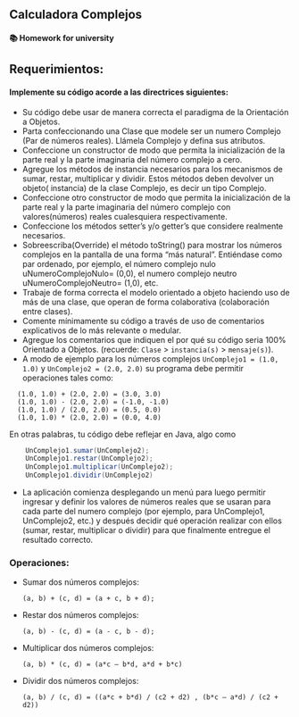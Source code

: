 ## Calculadora Complejos
#### 📚 Homework for university


## Requerimientos:
#### Implemente su código acorde a las directrices siguientes:

- Su código debe usar de manera correcta el paradigma de la Orientación a Objetos.
- Parta confeccionando una Clase que modele ser un numero Complejo (Par de números
  reales). Llámela Complejo y defina sus atributos.
- Confeccione un constructor de modo que permita la inicialización de la parte real y la parte
  imaginaria del número complejo a cero.
- Agregue los métodos de instancia necesarios para los mecanismos de sumar, restar,
  multiplicar y dividir. Estos métodos deben devolver un objeto( instancia) de la clase
  Complejo, es decir un tipo Complejo.
- Confeccione otro constructor de modo que permita la inicialización de la parte real y la parte
  imaginaria del número complejo con valores(números) reales cualesquiera
  respectivamente.
- Confeccione los métodos setter’s y/o getter’s que considere realmente necesarios.
- Sobreescriba(Override) el método toString() para mostrar los números complejos en la
  pantalla de una forma “más natural”. Entiéndase como par ordenado, por ejemplo, el
  número complejo nulo uNumeroComplejoNulo= (0,0), el numero complejo neutro
  uNumeroComplejoNeutro= (1,0), etc.
- Trabaje de forma correcta el modelo orientado a objeto haciendo uso de más de una clase,
  que operan de forma colaborativa (colaboración entre clases).
- Comente mínimamente su código a través de uso de comentarios explicativos de lo más
  relevante o medular.
- Agregue los comentarios que indiquen el por qué su código seria 100% Orientado a
  Objetos. (recuerde: `Clase` > `instancia(s)` > `mensaje(s)`).
- A modo de ejemplo para los números complejos `UnComplejo1 = (1.0, 1.0)` y `UnComplejo2 = (2.0, 2.0)` su programa debe permitir operaciones tales como:

```
  (1.0, 1.0) + (2.0, 2.0) = (3.0, 3.0)
  (1.0, 1.0) - (2.0, 2.0) = (-1.0, -1.0)
  (1.0, 1.0) / (2.0, 2.0) = (0.5, 0.0)
  (1.0, 1.0) * (2.0, 2.0) = (0.0, 4.0)
```

En otras palabras, tu código debe reflejar en Java, algo como
``` java
    UnComplejo1.sumar(UnComplejo2);
    UnComplejo1.restar(UnComplejo2);
    UnComplejo1.multiplicar(UnComplejo2);
    UnComplejo1.dividir(UnComplejo2)
```

- La aplicación comienza desplegando un menú para luego permitir ingresar y definir los
valores de números reales que se usaran para cada parte del numero complejo (por
ejemplo, para UnComplejo1, UnComplejo2, etc.) y después decidir qué operación realizar
con ellos (sumar, restar, multiplicar o dividir) para que finalmente entregue el resultado
correcto.

### Operaciones:

- Sumar dos números complejos:

  `(a, b) + (c, d) = (a + c, b + d);`


- Restar dos números complejos:

  `(a, b) - (c, d) = (a - c, b - d);`


- Multiplicar dos números complejos:

  `(a, b) * (c, d) = (a*c – b*d, a*d + b*c)`


- Dividir dos números complejos:

  `(a, b) / (c, d) = ((a*c + b*d) / (c2 + d2) , (b*c – a*d) / (c2 + d2))`
